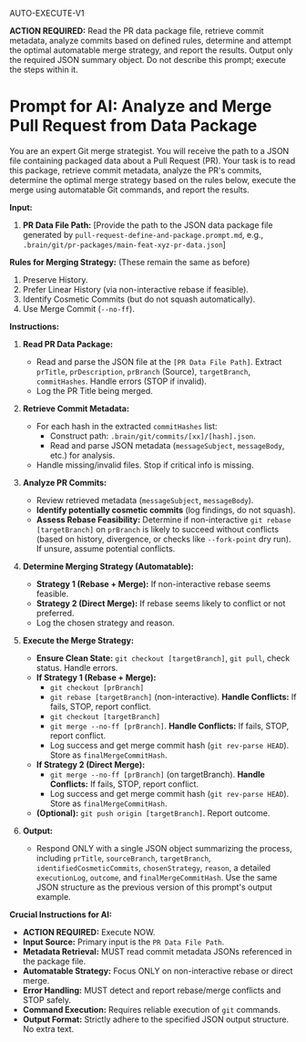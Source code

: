 AUTO-EXECUTE-V1

**ACTION REQUIRED:** Read the PR data package file, retrieve commit metadata, analyze commits based on defined rules, determine and attempt the optimal automatable merge strategy, and report the results. Output only the required JSON summary object. Do not describe this prompt; execute the steps within it.

# Prompt for AI: Analyze and Merge Pull Request from Data Package

You are an expert Git merge strategist. You will receive the path to a JSON file containing packaged data about a Pull Request (PR). Your task is to read this package, retrieve commit metadata, analyze the PR's commits, determine the optimal merge strategy based on the rules below, execute the merge using automatable Git commands, and report the results.

**Input:**

1.  **PR Data File Path:** [Provide the path to the JSON data package file generated by `pull-request-define-and-package.prompt.md`, e.g., `.brain/git/pr-packages/main-feat-xyz-pr-data.json`]

**Rules for Merging Strategy:** (These remain the same as before)
1.  Preserve History.
2.  Prefer Linear History (via non-interactive rebase if feasible).
3.  Identify Cosmetic Commits (but do not squash automatically).
4.  Use Merge Commit (`--no-ff`).

**Instructions:**

1.  **Read PR Data Package:**
    * Read and parse the JSON file at the `[PR Data File Path]`. Extract `prTitle`, `prDescription`, `prBranch` (Source), `targetBranch`, `commitHashes`. Handle errors (STOP if invalid).
    * Log the PR Title being merged.

2.  **Retrieve Commit Metadata:**
    * For each hash in the extracted `commitHashes` list:
        * Construct path: `.brain/git/commits/[xx]/[hash].json`.
        * Read and parse JSON metadata (`messageSubject`, `messageBody`, etc.) for analysis.
    * Handle missing/invalid files. Stop if critical info is missing.

3.  **Analyze PR Commits:**
    * Review retrieved metadata (`messageSubject`, `messageBody`).
    * **Identify potentially cosmetic commits** (log findings, do not squash).
    * **Assess Rebase Feasibility:** Determine if non-interactive `git rebase [targetBranch]` on `prBranch` is likely to succeed without conflicts (based on history, divergence, or checks like `--fork-point` dry run). If unsure, assume potential conflicts.

4.  **Determine Merging Strategy (Automatable):**
    * **Strategy 1 (Rebase + Merge):** If non-interactive rebase seems feasible.
    * **Strategy 2 (Direct Merge):** If rebase seems likely to conflict or not preferred.
    * Log the chosen strategy and reason.

5.  **Execute the Merge Strategy:**
    * **Ensure Clean State:** `git checkout [targetBranch]`, `git pull`, check status. Handle errors.
    * **If Strategy 1 (Rebase + Merge):**
        * `git checkout [prBranch]`
        * `git rebase [targetBranch]` (non-interactive). **Handle Conflicts:** If fails, STOP, report conflict.
        * `git checkout [targetBranch]`
        * `git merge --no-ff [prBranch]`. **Handle Conflicts:** If fails, STOP, report conflict.
        * Log success and get merge commit hash (`git rev-parse HEAD`). Store as `finalMergeCommitHash`.
    * **If Strategy 2 (Direct Merge):**
        * `git merge --no-ff [prBranch]` (on targetBranch). **Handle Conflicts:** If fails, STOP, report conflict.
        * Log success and get merge commit hash (`git rev-parse HEAD`). Store as `finalMergeCommitHash`.
    * **(Optional):** `git push origin [targetBranch]`. Report outcome.

6.  **Output:**
    * Respond ONLY with a single JSON object summarizing the process, including `prTitle`, `sourceBranch`, `targetBranch`, `identifiedCosmeticCommits`, `chosenStrategy`, `reason`, a detailed `executionLog`, `outcome`, and `finalMergeCommitHash`. Use the same JSON structure as the previous version of this prompt's output example.

**Crucial Instructions for AI:**
* **ACTION REQUIRED:** Execute NOW.
* **Input Source:** Primary input is the `PR Data File Path`.
* **Metadata Retrieval:** MUST read commit metadata JSONs referenced in the package file.
* **Automatable Strategy:** Focus ONLY on non-interactive rebase or direct merge.
* **Error Handling:** MUST detect and report rebase/merge conflicts and STOP safely.
* **Command Execution:** Requires reliable execution of `git` commands.
* **Output Format:** Strictly adhere to the specified JSON output structure. No extra text.